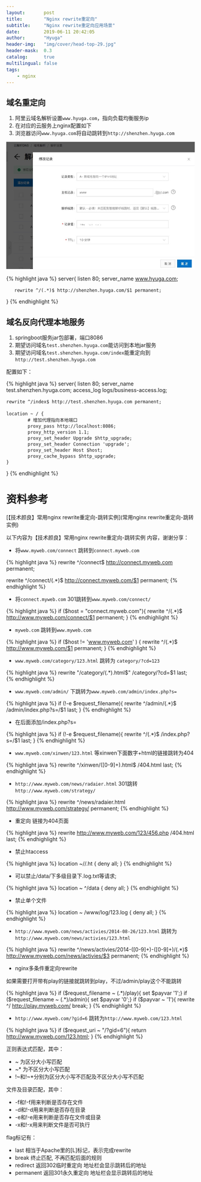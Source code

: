 ```yaml
---
layout:       post
title:        "Nginx rewrite重定向"
subtitle:     "Nginx rewrite重定向应用场景"
date:         2019-06-11 20:42:05
author:       "Hyuga"
header-img:   "img/cover/head-top-29.jpg"
header-mask:  0.3
catalog:      true
multilingual: false
tags:
    - nginx
---
```


##  域名重定向

1. 阿里云域名解析设置`www.hyuga.com`，指向负载均衡服务ip
2. 在对应的云服务上nginx配置如下
3. 浏览器访问`www.hyuga.com`将自动跳转到`http://shenzhen.hyuga.com`

![](/img/2019/2019-06/nginx-rewrite-1.png)

{% highlight java %}
server{
       listen  80;
       server_name www.hyuga.com;

       rewrite ^/(.*)$ http://shenzhen.hyuga.com/$1 permanent;
}
{% endhighlight %}

## 域名反向代理本地服务

1. springboot服务jar包部署，端口8086
2. 期望访问域名`test.shenzhen.hyuga.com`能访问到本地jar服务
3. 期望访问域名`test.shenzhen.hyuga.com/index`能重定向到`http://test.shenzhen.hyuga.com`
   
配置如下：

{% highlight java %} 
server{ 
    listen 80; 
    server_name test.shenzhen.hyuga.com; 
    access_log logs/business-access.log;

    rewrite ^/index$ http://test.shenzhen.hyuga.com permanent;

    location ~ / {
            # 增加代理指向本地端口
            proxy_pass http://localhost:8086;
            proxy_http_version 1.1;
            proxy_set_header Upgrade $http_upgrade;
            proxy_set_header Connection 'upgrade';
            proxy_set_header Host $host;
            proxy_cache_bypass $http_upgrade;
    }
}
{% endhighlight %}

# 资料参考

[【技术颜良】常用nginx rewrite重定向-跳转实例](常用nginx
rewrite重定向-跳转实例)

以下内容为【技术颜良】常用nginx rewrite重定向-跳转实例 内容，谢谢分享：

- 将`www.myweb.com/connect` 跳转到`connect.myweb.com`

{% highlight java %}
rewrite ^/connect$ http://connect.myweb.com permanent;

rewrite ^/connect/(.*)$ http://connect.myweb.com/$1 permanent;
{% endhighlight %}

- 将`connect.myweb.com` 301跳转到`www.myweb.com/connect/` 

{% highlight java %}
if ($host = "connect.myweb.com"){
    rewrite ^/(.*)$ http://www.myweb.com/connect/$1 permanent;
}
{% endhighlight %}


- `myweb.com` 跳转到`www.myweb.com`

{% highlight java %}
if ($host != 'www.myweb.com' ) { 
    rewrite ^/(.*)$ http://www.myweb.com/$1 permanent; 
}
{% endhighlight %}

- `www.myweb.com/category/123.html` 跳转为 `category/?cd=123`

{% highlight java %}
rewrite "/category/(.*).html$" /category/?cd=$1 last;
{% endhighlight %}
 
-  `www.myweb.com/admin/` 下跳转为`www.myweb.com/admin/index.php?s=`

{% highlight java %}
if (!-e $request_filename){
    rewrite ^/admin/(.*)$ /admin/index.php?s=/$1 last;
}
{% endhighlight %}

- 在后面添加/index.php?s=

{% highlight java %}
if (!-e $request_filename){
    rewrite ^/(.*)$ /index.php?s=/$1 last;
}
{% endhighlight %}

-  `www.myweb.com/xinwen/123.html` 等xinwen下面数字+html的链接跳转为404

{% highlight java %}
rewrite ^/xinwen/([0-9]+)\.html$ /404.html last;
{% endhighlight %}

-  `http://www.myweb.com/news/radaier.html` 301跳转
`http://www.myweb.com/strategy/`

{% highlight java %}
rewrite ^/news/radaier.html http://www.myweb.com/strategy/ permanent;
{% endhighlight %}

- 重定向 链接为404页面

{% highlight java %}
rewrite http://www.myweb.com/123/456.php /404.html last;
{% endhighlight %}

- 禁止htaccess

{% highlight java %}
location ~//.ht {
     deny all;
}
{% endhighlight %}

- 可以禁止/data/下多级目录下.log.txt等请求;

{% highlight java %}
location ~ ^/data {
     deny all;
}
{% endhighlight %}

- 禁止单个文件

{% highlight java %}
location ~ /www/log/123.log {
    deny all;
}
{% endhighlight %}

-  `http://www.myweb.com/news/activies/2014-08-26/123.html` 跳转为
`http://www.myweb.com/news/activies/123.html`

{% highlight java %}
rewrite ^/news/activies/2014\-([0-9]+)\-([0-9]+)/(.*)$ http://www.myweb.com/news/activies/$3 permanent;
{% endhighlight %}

- nginx多条件重定向rewrite

如果需要打开带有play的链接就跳转到play，不过/admin/play这个不能跳转

{% highlight java %}
if ($request_filename ~ (.*)/play){ set $payvar '1';}
if ($request_filename ~ (.*)/admin){ set $payvar '0';}
if ($payvar ~ '1'){
      rewrite ^/ http://play.myweb.com/ break;
}
{% endhighlight %}
    
-  `http://www.myweb.com/?gid=6` 跳转为`http://www.myweb.com/123.html`

{% highlight java %}
if ($request_uri ~ "/\?gid\=6"){
    return  http://www.myweb.com/123.html;
}
{% endhighlight %}
 
正则表达式匹配，其中：

* ~ 为区分大小写匹配
* ~* 为不区分大小写匹配
* !~和!~*分别为区分大小写不匹配及不区分大小写不匹配

文件及目录匹配，其中：

* -f和!-f用来判断是否存在文件
* -d和!-d用来判断是否存在目录
* -e和!-e用来判断是否存在文件或目录
* -x和!-x用来判断文件是否可执行

flag标记有：

* last 相当于Apache里的[L]标记，表示完成rewrite
* break 终止匹配, 不再匹配后面的规则
* redirect 返回302临时重定向 地址栏会显示跳转后的地址
* permanent 返回301永久重定向 地址栏会显示跳转后的地址
